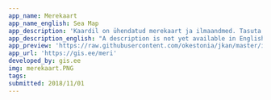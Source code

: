 ```yaml
---
app_name: Merekaart
app_name_english: Sea Map
app_description: 'Kaardil on ühendatud merekaart ja ilmaandmed. Tasuta merekaart on Navionicsi APist. Erinevatest allikatest Eestist, Soomest ja Lätist on kokku kogutud 60 ilmajaama, kust näeb hetkeilma ja Norra YRi abiga ka 48h prognoosi graafikut. Samuti on brauseri geolocationi abil võimalik tuvastada oma asukoht kaardil. '
app_description_english: "A description is not yet available in English"
app_preview: 'https://raw.githubusercontent.com/okestonia/jkan/master/img/merekaart.PNG'
app_url: 'https://gis.ee/meri'
developed_by: gis.ee
img: merekaart.PNG
tags:
submitted: 2018/11/01
---
```


